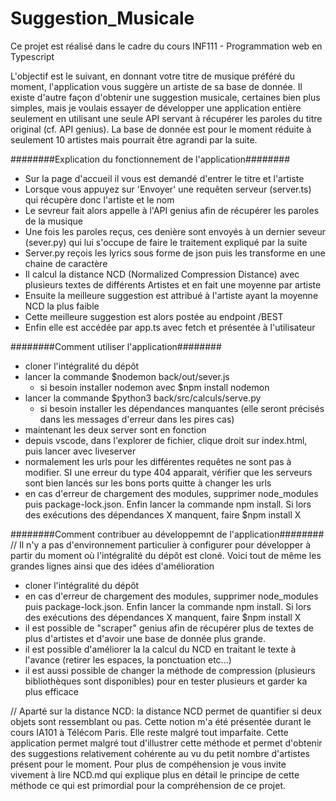 # Suggestion_Musicale

Ce projet est réalisé dans le cadre du cours INF111 - Programmation web en Typescript

L'objectif est le suivant, en donnant votre titre de musique préféré du moment, l'application vous suggère un artiste de sa base de donnée. Il existe d'autre façon d'obtenir une suggestion musicale, certaines bien plus simples, mais je voulais essayer de développer une application entière seulement en utilisant une seule API servant à récupérer les paroles du titre original (cf. API genius). La base de donnée est pour le moment réduite à seulement 10 artistes mais pourrait être agrandi par la suite.

########Explication du fonctionnement de l'application########
- Sur la page d'accueil il vous est demandé d'entrer le titre et l'artiste
- Lorsque vous appuyez sur 'Envoyer' une requêten serveur (server.ts) qui récupère donc l'artiste et le nom
- Le sevreur fait alors appelle à l'API genius afin de récupérer les paroles de la musique
- Une fois les paroles reçus, ces denière sont envoyés à un dernier seveur (sever.py) qui lui s'occupe de faire le traitement expliqué par la suite
- Server.py reçois les lyrics sous forme de json puis les transforme en une chaine de caractère
- Il calcul la distance NCD (Normalized Compression Distance) avec plusieurs textes de différents Artistes et en fait une moyenne par artiste
- Ensuite la meilleure suggestion est attribué à l'artiste ayant la  moyenne NCD la plus faible
- Cette meilleure suggestion est alors postée au endpoint /BEST
- Enfin elle est accédée par app.ts avec fetch et présentée à l'utilisateur 


########Comment utiliser l'application########
- cloner l'intégralité du dépôt
- lancer la commande $nodemon back/out/sever.js
    - si besoin installer nodemon avec $npm install nodemon
- lancer la commande $python3 back/src/calculs/serve.py
    - si besoin installer les dépendances manquantes (elle seront précisés dans les messages d'erreur dans les pires cas)
- maintenant les deux server sont en fonction
- depuis vscode, dans l'explorer de fichier, clique droit sur index.html, puis lancer avec liveserver
- normalement les urls pour les différentes requêtes ne sont pas à modifier. SI une erreur du type 404 apparait, vérifier que les serveurs sont bien lancés sur les bons ports quitte à changer les urls
- en cas d'erreur de chargement des modules, supprimer node_modules puis package-lock.json. Enfin lancer la commande npm install. Si lors des exécutions des dépendances X manquent, faire $npm install X

########Comment contribuer au développemnt de l'application########
// Il n'y a pas d'environnement particulier à configurer pour développer à partir du moment où l'intégralité du dépôt est cloné. Voici tout de même les grandes lignes ainsi que des idées d'amélioration
- cloner l'intégralité du dépôt
- en cas d'erreur de chargement des modules, supprimer node_modules puis package-lock.json. Enfin lancer la commande npm install. Si lors des exécutions des dépendances X manquent, faire $npm install X
- il est possible de "scraper" genius afin de récupérer plus de textes de plus d'artistes et d'avoir une base de donnée plus grande.
- il est possible d'améliorer la la calcul du NCD en traitant le texte à l'avance (retirer les espaces, la ponctuation etc...)
- il est aussi possible de changer la méthode de compression (plusieurs bibliothèques sont disponibles) pour en tester plusieurs et garder ka plus efficace

// Aparté sur la distance NCD: la distance NCD permet de quantifier si deux objets sont ressemblant ou pas. Cette notion m'a été présentée durant le cours IA101 à Télécom Paris. Elle reste malgré tout imparfaite. Cette application permet malgré tout d'illustrer cette méthode et permet d'obtenir des suggestions relativement cohérente au vu du petit nombre d'artistes présent pour le moment. Pour plus de compéhension je vous invite vivement à lire NCD.md qui explique plus en détail le principe de cette méthode ce qui est primordial pour la compréhension de ce projet.




